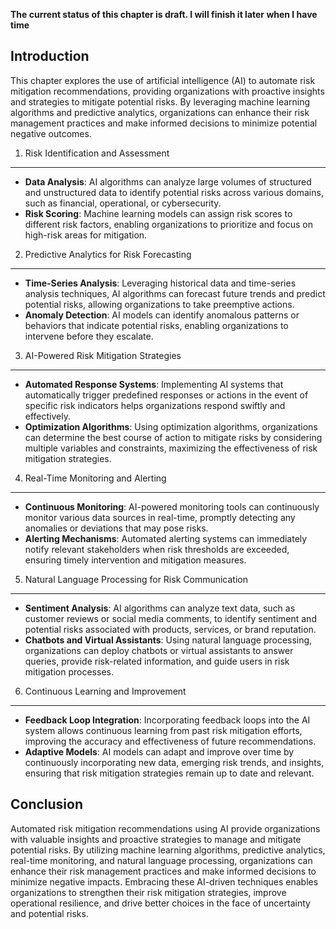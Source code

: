 **The current status of this chapter is draft. I will finish it later when I have time**

Introduction
------------

This chapter explores the use of artificial intelligence (AI) to automate risk mitigation recommendations, providing organizations with proactive insights and strategies to mitigate potential risks. By leveraging machine learning algorithms and predictive analytics, organizations can enhance their risk management practices and make informed decisions to minimize potential negative outcomes.

1. Risk Identification and Assessment
-------------------------------------

* **Data Analysis**: AI algorithms can analyze large volumes of structured and unstructured data to identify potential risks across various domains, such as financial, operational, or cybersecurity.
* **Risk Scoring**: Machine learning models can assign risk scores to different risk factors, enabling organizations to prioritize and focus on high-risk areas for mitigation.

2. Predictive Analytics for Risk Forecasting
--------------------------------------------

* **Time-Series Analysis**: Leveraging historical data and time-series analysis techniques, AI algorithms can forecast future trends and predict potential risks, allowing organizations to take preemptive actions.
* **Anomaly Detection**: AI models can identify anomalous patterns or behaviors that indicate potential risks, enabling organizations to intervene before they escalate.

3. AI-Powered Risk Mitigation Strategies
----------------------------------------

* **Automated Response Systems**: Implementing AI systems that automatically trigger predefined responses or actions in the event of specific risk indicators helps organizations respond swiftly and effectively.
* **Optimization Algorithms**: Using optimization algorithms, organizations can determine the best course of action to mitigate risks by considering multiple variables and constraints, maximizing the effectiveness of risk mitigation strategies.

4. Real-Time Monitoring and Alerting
------------------------------------

* **Continuous Monitoring**: AI-powered monitoring tools can continuously monitor various data sources in real-time, promptly detecting any anomalies or deviations that may pose risks.
* **Alerting Mechanisms**: Automated alerting systems can immediately notify relevant stakeholders when risk thresholds are exceeded, ensuring timely intervention and mitigation measures.

5. Natural Language Processing for Risk Communication
-----------------------------------------------------

* **Sentiment Analysis**: AI algorithms can analyze text data, such as customer reviews or social media comments, to identify sentiment and potential risks associated with products, services, or brand reputation.
* **Chatbots and Virtual Assistants**: Using natural language processing, organizations can deploy chatbots or virtual assistants to answer queries, provide risk-related information, and guide users in risk mitigation processes.

6. Continuous Learning and Improvement
--------------------------------------

* **Feedback Loop Integration**: Incorporating feedback loops into the AI system allows continuous learning from past risk mitigation efforts, improving the accuracy and effectiveness of future recommendations.
* **Adaptive Models**: AI models can adapt and improve over time by continuously incorporating new data, emerging risk trends, and insights, ensuring that risk mitigation strategies remain up to date and relevant.

Conclusion
----------

Automated risk mitigation recommendations using AI provide organizations with valuable insights and proactive strategies to manage and mitigate potential risks. By utilizing machine learning algorithms, predictive analytics, real-time monitoring, and natural language processing, organizations can enhance their risk management practices and make informed decisions to minimize negative impacts. Embracing these AI-driven techniques enables organizations to strengthen their risk mitigation strategies, improve operational resilience, and drive better choices in the face of uncertainty and potential risks.

